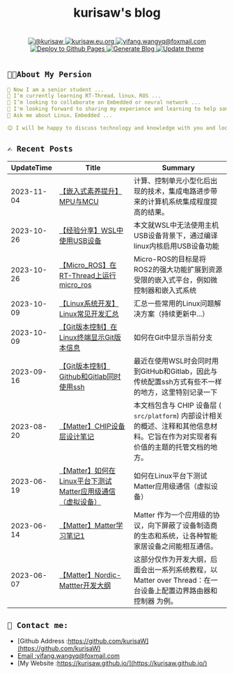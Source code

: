 <div align="center">
   <h1>kurisaw's blog</h1>
</div>

<div align="center" style="margin: 40px 0">
   <a href="https://github.com/kurisaW">
      <img src="https://img.shields.io/badge/GitHub-%40kurisaw-181717?style=flat-square&logo=github" 
      alt="@kurisaw" />
   </a>
   <a href="https://kurisaw.eu.org/">
      <img src="https://img.shields.io/badge/website-kurisaw.eu.org-brightgreen?style=flat-square"
      alt="kurisaw.eu.org" />
   </a>
   <a href="mailto:yifang.wangyq@foxmail.com">
      <img src="https://img.shields.io/badge/Email-yifang.wangyq@foxmail.com-blue?style=flat-square&logo=gmail" 
      alt="yifang.wangyq@foxmail.com"/>
   </a>
   <a href="https://github.com/kurisaW/kurisaW.github.io/actions/workflows/deploy.yml">
     <img src="https://github.com/kurisaW/kurisaW.github.io/actions/workflows/deploy.yml/badge.svg" 
     alt="Deploy to Github Pages">  
   </a>
   <a href="https://github.com/kurisaW/kurisaW.github.io/actions/workflows/generate-blog.yml">
     <img src="https://github.com/kurisaW/kurisaW.github.io/actions/workflows/generate-blog.yml/badge.svg" 
     alt="Generate Blog">  
   </a>
   <a href="https://github.com/kurisaW/kurisaW.github.io/actions/workflows/update-theme.yml">
     <img src="https://github.com/kurisaW/kurisaW.github.io/actions/workflows/update-theme.yml/badge.svg" 
     alt="Update theme">  
   </a>
</div>


## `👨‍💻About My Persion`

```yaml
🔭 Now I am a senior student ...
🌱 I’m currently learning RT-Thread、linux、ROS ...
👯 I’m looking to collaborate on Embedded or neural network ...
🤔 I'm looking forward to sharing my experience and learning to help some beginners get through the rookie phase faster ...
💬 Ask me about Linux、Embedded ...

😊 I will be happy to discuss technology and knowledge with you and look forward to your visit!
```

## `✍️ Recent Posts`
| UpdateTime | Title | Summary |
| ---------- | ----- | ------- |
| 2023-11-04 | [【嵌入式素养提升】MPU与MCU](https://github.com/kurisaW/kurisaW.github.io/blob/master/content/post/【嵌入式素养提升】MPU与MCU/index.md) | 计算、控制单元小型化后出现的技术，集成电路进步带来的计算机系统集成程度提高的结果。 |
| 2023-10-26 | [【经验分享】WSL中使用USB设备](https://github.com/kurisaW/kurisaW.github.io/blob/master/content/post/【经验分享】WSL中使用USB设备/index.md) | 本文就WSL中无法使用主机USB设备背景下，通过编译linux内核启用USB设备功能 |
| 2023-10-26 | [【Micro_ROS】在RT-Thread上运行micro_ros](https://github.com/kurisaW/kurisaW.github.io/blob/master/content/post/【Micro_ROS】在RT-Thread上运行micro_ros/index.md) | Micro-ROS的目标是将ROS2的强大功能扩展到资源受限的嵌入式平台，例如微控制器和嵌入式系统 |
| 2023-10-09 | [【Linux系统开发】Linux常见开发汇总](https://github.com/kurisaW/kurisaW.github.io/blob/master/content/post/【Linux系统开发】Linux常见开发汇总/index.md) | 汇总一些常用的Linux问题解决方案（持续更新中...） |
| 2023-10-09 | [【Git版本控制】在Linux终端显示Git版本信息](https://github.com/kurisaW/kurisaW.github.io/blob/master/content/post/【Git版本控制】在Linux终端显示Git版本信息/index.md) | 如何在Git中显示当前分支 |
| 2023-09-16 | [【Git版本控制】Github和Gitlab同时使用ssh](https://github.com/kurisaW/kurisaW.github.io/blob/master/content/post/【Git版本控制】Github和Gitlab同时使用ssh/index.md) | 最近在使用WSL时会同时用到GitHub和Gitlab，因此与传统配置ssh方式有些不一样的地方，这里特别记录一下 |
| 2023-08-20 | [【Matter】CHIP设备层设计笔记](https://github.com/kurisaW/kurisaW.github.io/blob/master/content/post/【Matter】CHIP设备层设计笔记/index.md) | 本文档包含与 CHIP 设备层 ( `src/platform`) 内部设计相关的概述、注释和其他信息材料。它旨在作为对实现者有价值的主题的托管文档的地方。 |
| 2023-06-19 | [【Matter】如何在Linux平台下测试Matter应用级通信（虚拟设备）](https://github.com/kurisaW/kurisaW.github.io/blob/master/content/post/【Matter】如何在Linux平台下测试Matter应用级通信（虚拟设备）/index.md) | 如何在Linux平台下测试Matter应用级通信（虚拟设备） |
| 2023-06-14 | [【Matter】Matter学习笔记1](https://github.com/kurisaW/kurisaW.github.io/blob/master/content/post/【Matter】Matter学习笔记1/index.md) | Matter 作为一个应用级的协议，向下屏蔽了设备制造商的生态和系统，让各种智能家居设备之间能相互通信。 |
| 2023-06-07 | [【Matter】Nordic-Mattter开发大纲](https://github.com/kurisaW/kurisaW.github.io/blob/master/content/post/【Matter】Nordic-Mattter开发大纲/index.md) | 这部分仅作为开发大纲，后面会出一系列系统教程，以 Matter over Thread：在一台设备上配置边界路由器和控制器 为例。 |
## `📠 Contact me:`

* [Github Address :https://github.com/kurisaW](https://github.com/kurisaW)
* [Email :yifang.wangyq@foxmail.com](mailto:yifang.wangyq@foxmail.com)
* [My Website :https://kurisaw.github.io/](https://kurisaw.github.io/)

